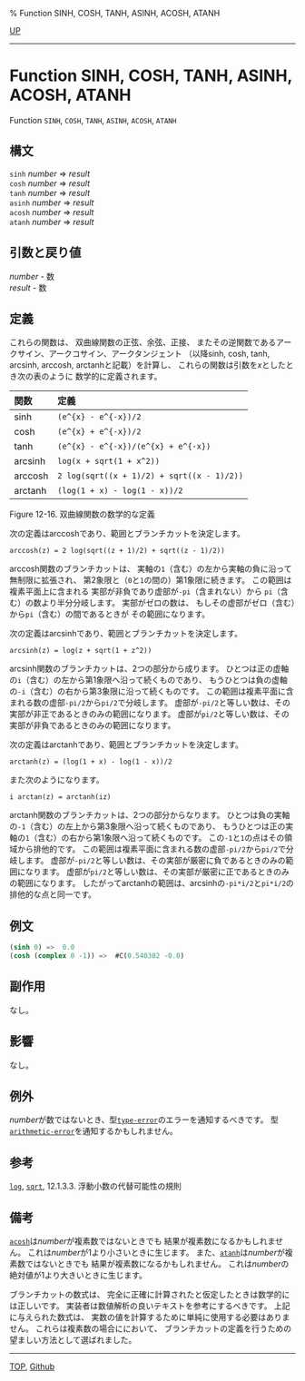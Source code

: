 % Function SINH, COSH, TANH, ASINH, ACOSH, ATANH

[UP](12.2.html)  

---

# Function **SINH, COSH, TANH, ASINH, ACOSH, ATANH**


Function `SINH`, `COSH`, `TANH`, `ASINH`, `ACOSH`, `ATANH`


## 構文

`sinh` *number* => *result*  
`cosh` *number* => *result*  
`tanh` *number* => *result*  
`asinh` *number* => *result*  
`acosh` *number* => *result*  
`atanh` *number* => *result*


## 引数と戻り値

*number* - 数  
*result* - 数


## 定義

これらの関数は、
双曲線関数の正弦、余弦、正接、
またその逆関数であるアークサイン、アークコサイン、アークタンジェント
（以降sinh, cosh, tanh, arcsinh, arccosh, arctanhと記載）を計算し、
これらの関数は引数を*x*としたとき次の表のように
数学的に定義されます。

|関数     |定義                                        |
|:--------|:-------------------------------------------|
|sinh     |`(e^{x} - e^{-x})/2`                        |
|cosh     |`(e^{x} + e^{-x})/2`                        |
|tanh     |`(e^{x} - e^{-x})/(e^{x} + e^{-x})`         |
|arcsinh  |`log(x + sqrt(1 + x^2))`                    |
|arccosh  |`2 log(sqrt((x + 1)/2) + sqrt((x - 1)/2))`  |
|arctanh  |`(log(1 + x) - log(1 - x))/2`               |

Figure 12-16. 双曲線関数の数学的な定義

次の定義はarccoshであり、範囲とブランチカットを決定します。

```
arccosh(z) = 2 log(sqrt((z + 1)/2) + sqrt((z - 1)/2))
```

arccosh関数のブランチカットは、
実軸の`1`（含む）の左から実軸の負に沿って無制限に拡張され、
第2象限と（`0`と`1`の間の）第1象限に続きます。
この範囲は複素平面上に含まれる
実部が非負であり虚部が`-pi`（含まれない）から
`pi`（含む）の数より半分分岐します。
実部がゼロの数は、
もしその虚部がゼロ（含む）から`pi`（含む）の間であるときが
その範囲になります。

次の定義はarcsinhであり、範囲とブランチカットを決定します。

```
arcsinh(z) = log(z + sqrt(1 + z^2))
```

arcsinh関数のブランチカットは、2つの部分から成ります。
ひとつは正の虚軸の`i`（含む）の左から第1象限へ沿って続くものであり、
もうひとつは負の虚軸の`-i`（含む）の右から第3象限に沿って続くものです。
この範囲は複素平面に含まれる数の虚部`-pi/2`から`pi/2`で分岐します。
虚部が`-pi/2`と等しい数は、その実部が非正であるときのみの範囲になります。
虚部が`pi/2`と等しい数は、その実部が非負であるときのみの範囲になります。

次の定義はarctanhであり、範囲とブランチカットを決定します。

```
arctanh(z) = (log(1 + x) - log(1 - x))/2
```

また次のようになります。

```
i arctan(z) = arctanh(iz)
```

arctanh関数のブランチカットは、2つの部分からなります。
ひとつは負の実軸の`-1`（含む）の左上から第3象限へ沿って続くものであり、
もうひとつは正の実軸の`1`（含む）の右から第1象限へ沿って続くものです。
この`-1`と`1`の点はその領域から排他的です。
この範囲は複素平面に含まれる数の虚部`-pi/2`から`pi/2`で分岐します。
虚部が`-pi/2`と等しい数は、その実部が厳密に負であるときのみの範囲になります。
虚部が`pi/2`と等しい数は、その実部が厳密に正であるときのみの範囲になります。
したがってarctanhの範囲は、arcsinhの`-pi*i/2`と`pi*i/2`の排他的な点と同一です。


## 例文

```lisp
(sinh 0) =>  0.0 
(cosh (complex 0 -1)) =>  #C(0.540302 -0.0)
```


## 副作用

なし。


## 影響

なし。


## 例外

*number*が数ではないとき、型[`type-error`](4.4.type-error.html)のエラーを通知するべきです。
型[`arithmetic-error`](12.2.arithmetic-error.html)を通知するかもしれません。


## 参考

[`log`](12.2.log.html),
[`sqrt`](12.2.sqrt.html),
12.1.3.3. 浮動小数の代替可能性の規則


## 備考

[`acosh`](12.2.sinh.html)は*number*が複素数ではないときでも
結果が複素数になるかもしれません。
これは*number*が1より小さいときに生じます。
また、[`atanh`](12.2.sinh.html)は*number*が複素数ではないときでも
結果が複素数になるかもしれません。
これは*number*の絶対値が1より大きいときに生じます。

ブランチカットの数式は、
完全に正確に計算されたと仮定したときは数学的には正しいです。
実装者は数値解析の良いテキストを参考にするべきです。
上記に与えられた数式は、
実数の値を計算するために単純に使用する必要はありません。
これらは複素数の場合ににおいて、
ブランチカットの定義を行うための望ましい方法として選ばれました。


---
[TOP](index.html),  [Github](https://github.com/nptcl/npt-japanese)

